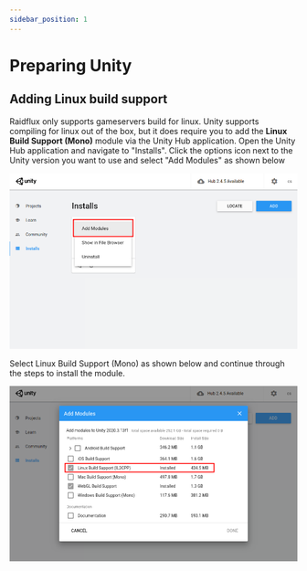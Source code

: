 ```yaml
---
sidebar_position: 1
---
```


# Preparing Unity

## Adding Linux build support
Raidflux only supports gameservers build for linux. Unity supports compiling for linux out of the box, but it does require you to add the **Linux Build Support (Mono)** module via the Unity Hub application. Open the Unity Hub application and navigate to "Installs". Click the options icon next to the Unity version you want to use and select "Add Modules" as shown below

![add modules](./assets/add-module.png)

Select Linux Build Support (Mono) as shown below and continue through the steps to install the module.

![add linux](./assets/add-linux.png)

